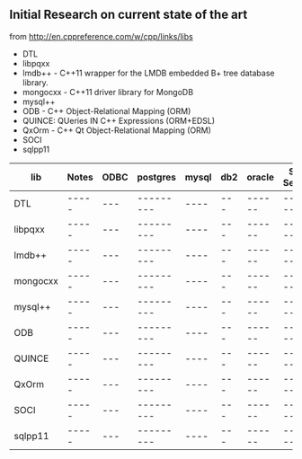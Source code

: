 Initial Research on current state of the art
---


from http://en.cppreference.com/w/cpp/links/libs

* DTL
* libpqxx
* lmdb++ -  C++11 wrapper for the LMDB embedded B+ tree database library.
* mongocxx -  C++11 driver library for MongoDB
* mysql++
* ODB - C++ Object-Relational Mapping (ORM)
* QUINCE: QUeries IN C++ Expressions (ORM+EDSL)
* QxOrm - C++ Qt Object-Relational Mapping (ORM)
* SOCI
* sqlpp11



| lib | Notes | ODBC | postgres | mysql| db2 | oracle | SQL Server | 
| --- | ----- | --- | --------- | ---- | --- | ------ | ---------- | 
| DTL |----- | --- | --------- | ---- | --- | ------ | ---------- | 
| libpqxx |----- | --- | --------- | ---- | --- | ------ | ---------- | 
| lmdb++ |----- | --- | --------- | ---- | --- | ------ | ---------- | 
| mongocxx |----- | --- | --------- | ---- | --- | ------ | ---------- | 
| mysql++ |----- | --- | --------- | ---- | --- | ------ | ---------- | 
| ODB |----- | --- | --------- | ---- | --- | ------ | ---------- | 
| QUINCE |----- | --- | --------- | ---- | --- | ------ | ---------- | 
| QxOrm |----- | --- | --------- | ---- | --- | ------ | ---------- | 
| SOCI |----- | --- | --------- | ---- | --- | ------ | ---------- | 
| sqlpp11 |----- | --- | --------- | ---- | --- | ------ | ---------- | 
